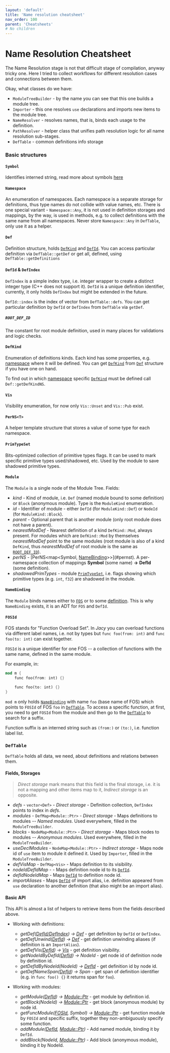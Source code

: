 ```yaml
---
layout: 'default'
title: 'Name resolution cheatsheet'
nav_order: 100
parent: 'Cheatsheets'
# No children
---
```


# Name Resolution Cheatsheet

The Name Resolution stage is not that difficult stage of compilation, anyway tricky one.
Here I tried to collect workflows for different resolution cases and connections between them.

Okay, what classes do we have:
- `ModuleTreeBuilder` - by the name you can see that this one builds a module tree.
- `Importer` - this one resolves `use` declarations and imports new items to the module tree.
- `NameResolver` - resolves names, that is, binds each usage to the definition.
- `PathResolver` - helper class that unifies path resolution logic for all name resolution sub-stages.
- `DefTable` - common definitions info storage

### Basic structures

#### `Symbol`

Identifies interned string, read more about symbols [here](../code-docs/interning.md)

#### `Namespace`

An enumeration of namespaces. Each namespace is a separate storage for definitions, thus type names do not collide with value names, etc.
There is one special variant - `Namespace::Any`, it is not used in definition storages and mappings, by the way, is used in methods, e.g. to collect definitions with the same name from all namespaces. Never store `Namespace::Any` in `DefTable`, only use it as a helper.

#### `Def`

Definition structure, holds [`DefKind`](#defkind) and [`DefId`](#defid-and-defindex). You can access particular definition via `DefTable::getDef` or get all, defined, using `DefTable::getDefinitions`

#### `DefId` & `DefIndex`

`DefIndex` is a simple index type, i.e. integer wrapper to create a distinct integer type (C++ does not support it).
`DefId` is a unique definition identifier, currently, it only holds `DefIndex` but might be extended in the future.

`DefId::index` is the index of vector from `DefTable::defs`. You can get particular definition by `DefId` or `DefIndex` from `DefTable` via `getDef`.

##### `ROOT_DEF_ID`

The constant for root module definition, used in many places for validations and logic checks.

#### `DefKind`

Enumeration of definitions kinds. Each kind has some properties, e.g. [namespace](#namespace) where it will be defined.
You can get [`DefKind`](#defkind) from [`Def`](#def) structure if you have one on hand.

To find out in which [namespace](#namespace) specific [`DefKind`](#defkind) must be defined call `Def::getDefKindNS`.

#### `Vis`

Visibility enumeration, for now only `Vis::Unset` and `Vis::Pub` exist.

#### `PerNS<T>`

A helper template structure that stores a value of some type for each namespace.

#### `PrimTypeSet`

Bits-optimized collection of primitive types flags. It can be used to mark specific primitive types used/shadowed, etc.
Used by the module to save shadowed primitive types.

#### `Module`

The `Module` is a single node of the Module Tree.
Fields:
- _kind_  - Kind of module, i.e. `Def` (named module bound to some definition) or `Block` (anonymous module). Type is the `ModuleKind` enumeration.
- _id_ - Identifier of module - either `DefId` (for `ModuleKind::Def`) or `NodeId` (for `ModuleKind::Block`).
- _parent_ - Optional parent that is another module (only root module does not have a parent).
- _nearestModDef_ - Nearest definition of a kind `DefKind::Mod`, always present. For modules which are `DefKind::Mod` by themselves _nearestModDef_ point to the same modules (root module is also of a kind `DefKind`, thus _nearestModDef_ of root module is the same as [`ROOT_DEF_ID`](#root_def_id)).
- _perNS_ - [PerNS<map<Symbol, [NameBinding](#namebinding)>>](#pernst). A per-namespace collection of mappings __Symbol__ (some name) __->__ __DefId__ (some definition).
- _shadowedPrimTypes_ - module [`PrimTypeSet`](#primtypeset), i.e. flags showing which primitive types (e.g. `int`, `f32`) are shadowed in the module.

#### `NameBinding`

The `Module` binds names either to [`FOS`](#fosid) or to some [definition](#defid-and-defindex).
This is why `NameBinding` exists, it is an ADT for `FOS` and `DefId`.

#### `FOSId`

FOS stands for "Function Overload Set". In _Jacy_ you can overload functions via different label names, i.e. not by types but `func foo(from: int)` and `func foo(to: int)` can exist together.

`FOSId` is a unique identifier for one FOS -- a collection of functions with the same name, defined in the same module.

For example, in:
```rust
mod m {
    func foo(from: int) {}

    func foo(to: int) {}
}
```

`mod m` only holds [`NameBinding`](#namebinding) with name `foo` (base name of FOS) which points to `FOSId` of FOS `foo` in [`DefTable`](#deftable).
To access a specific function, at first, you need to get `FOSId` from the module and then go to the [`DefTable`](#deftable) to search for a suffix.

Function suffix is an interned string such as `(from:)` or `(to:)`, i.e. function label list.

### `DefTable`

`DefTable` holds all data, we need, about definitions and relations between them.

#### Fields, Storages

> _Direct storage_ mark means that this field is the final storage, i.e. it is not a mapping and other items map to it, _Indirect storage_ is an opposite.

- _defs_ - `vector<Def>` - _Direct storage_ - Definition collection, `DefIndex` points to index in _defs_.
- _modules_ - `DefMap<Module::Ptr>` - _Direct storage_ - Maps definitions to modules -- _Named modules_. Used everywhere, filled in the `ModuleTreeBuilder`.
- _blocks_ - `NodeMap<Module::Ptr>` - _Direct storage_ - Maps block nodes to modules -- _Anonymous modules_. Used everywhere, filled in the `ModuleTreeBuilder`.
- _useDeclModules_ - `NodeMap<Module::Ptr>` - _Indirect storage_ - Maps node id of `use` item to module it defined it. Used by `Importer`, filled in the `ModuleTreeBuilder`.
- _defVisMap_ - `DefMap<Vis>` - Maps definition to its visibility.
- _nodeIdDefIdMap_ -  - Maps definition node id to its [`DefId`](#defid-and-defindex).
- _defIdNodeIdMap_ - Maps [`DefId`](#defid-and-defindex) to definition node id.
- _importAliases_ - Maps [`DefId`](#defid-and-defindex) of import alias, i.e. definition appeared from `use` declaration to another definition (that also might be an import alias).

#### Basic API

This API is almost a list of helpers to retrieve items from the fields described above.

- Working with definitions:
  - _getDef([DefId/DefIndex](#defid-and-defindex)) -> [Def](#def)_ - get definition by `DefId` or `DefIndex`.
  - _getDefUnwind([DefId](#defid-and-defindex)) -> [Def](#def)_ - get definition unwinding aliases (if definition is an `ImportAlias`).
  - _getDefVis([DefId](#defid-and-defindex)) -> [Vis](#vis)_ - get definition visibility.
  - _getNodeIdByDefId([DefId](#defid-and-defindex)) -> NodeId_ - get node id of definition node by definition id.
  - _getDefIdByNodeId(NodeId) -> [DefId](#defid-and-defindex)_ - get definition id by node id.
  - _getDefNameSpan([DefId](#defid-and-defindex)) -> Span_ - get span of definition identifier (e.g. in `func foo() {}` it returns span for `foo`).

- Working with modules:
  - _getModule([DefId](#defid-and-defindex)) -> [Module::Ptr](#module)_ - get module by definition id.
  - _getBlock(NodeId) -> [Module::Ptr](#module)_ - get block (anonymous module) by node id.
  - _getFuncModule([FOSId](#fosid), Symbol) -> [Module::Ptr](#module)_ - get function module by `FOSId` and specific suffix, together they non-ambiguously specify some function.
  - _addModule([DefId](#defid-and-defindex), [Module::Ptr](#module))_ - Add named module, binding it by `DefId`.
  - _addBlock(NodeId, [Module::Ptr](#module))_ - Add block (anonymous module), binding it by NodeId.
<div class="nav-btn-block">
    
    
</div>
